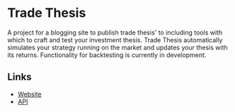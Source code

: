 # Trade Thesis
A project for a blogging site to publish trade thesis' to including tools with which to craft and test your investment thesis. Trade Thesis automatically simulates your strategy running on the market and updates your thesis with its returns. Functionality for backtesting is currently in development.

## Links
* [Website](https://sites.google.com/view/tradethesis/home) 
* [API](https://trade-thesis.onrender.com/)
